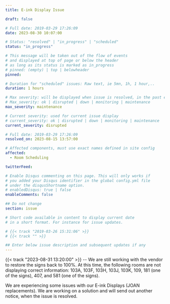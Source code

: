 ```yaml
---
title: E-ink Display Issue

draft: false

# Full date: 2019-03-29 17:26:09
date: 2023-08-30 10:07:00

# Status: "resolved" | "in_progress" | "scheduled"
status: "in_progress"

# This message will be taken out of the flow of events
# and displayed at top of page or below the header
# as long as its status is marked as in_progress
# pinned: (empty) | top | belowheader
pinned: 

# Duration for "scheduled" issues: Raw text, ie 5mn, 1h, 1 hour,..
duration: 1 hours

# Max severity: will be displayed when issue is resolved, in the past events section
# Max_severity: ok | disrupted | down | monitoring | maintenance
max_severity: maintenance

# Current severity: used for current issue display
# current_severity: ok | disrupted | down | monitoring | maintenance
current_severity: disrupted

# Full date: 2019-03-29 17:26:09
resolved_on: 2023-08-15 13:57:00

# Affected components, must use exact names defined in site config
affected:
  - Room Scheduling

twitterFeed: 

# Enable Disqus commenting on this page. This will only works if 
# you added your Disqus identifier in the global config.yml file
# under the disqusShortname option.
# enabledDisqus: true | false
enableComments: false

## Do not change
section: issue

# Short code available in content to display current date
# in a short format. For instance for issue updates.

# {{< track "2019-03-26 15:31:06" >}}
# {{< track "" >}}

## Enter below issue description and subsequent updates if any
---
```

{{< track "2023-08-31 13:20:00" >}} -- We are still working with the vendor to restore the signs back to 100%. At this time, the following rooms are not displaying correct information: 103A, 103F, 103H, 103J, 103K, 109, 181 (one of the signs), 407, and 581 (one of the signs).

We are experiencing some issues with our E-ink Displays (JOAN replacements).
We are working on a solution and will send out another notice, when the issue is resolved.
